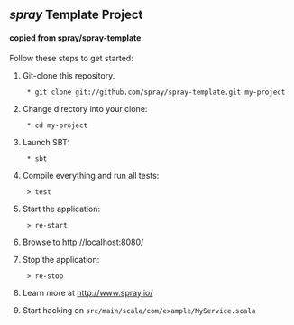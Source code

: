 ## _spray_ Template Project

#### copied from spray/spray-template

Follow these steps to get started:

1. Git-clone this repository.

        * git clone git://github.com/spray/spray-template.git my-project

2. Change directory into your clone:

        * cd my-project

3. Launch SBT:

        * sbt

4. Compile everything and run all tests:

        > test

5. Start the application:

        > re-start

6. Browse to http://localhost:8080/

7. Stop the application:

        > re-stop

8. Learn more at http://www.spray.io/

9. Start hacking on `src/main/scala/com/example/MyService.scala`
